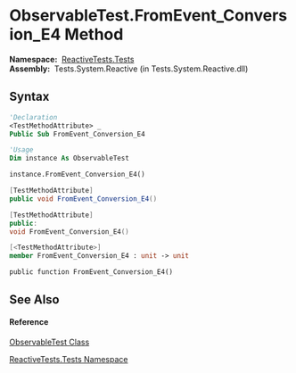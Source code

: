 # ObservableTest.FromEvent\_Conversion\_E4 Method

**Namespace:**  [ReactiveTests.Tests](ReactiveTests.Tests\ReactiveTests.Tests.md)  
**Assembly:**  Tests.System.Reactive (in Tests.System.Reactive.dll)

## Syntax

```vb
'Declaration
<TestMethodAttribute> _
Public Sub FromEvent_Conversion_E4
```

```vb
'Usage
Dim instance As ObservableTest

instance.FromEvent_Conversion_E4()
```

```csharp
[TestMethodAttribute]
public void FromEvent_Conversion_E4()
```

```c++
[TestMethodAttribute]
public:
void FromEvent_Conversion_E4()
```

```fsharp
[<TestMethodAttribute>]
member FromEvent_Conversion_E4 : unit -> unit 
```

```jscript
public function FromEvent_Conversion_E4()
```

## See Also

#### Reference

[ObservableTest Class](ObservableTest\ObservableTest.md)

[ReactiveTests.Tests Namespace](ReactiveTests.Tests\ReactiveTests.Tests.md)




